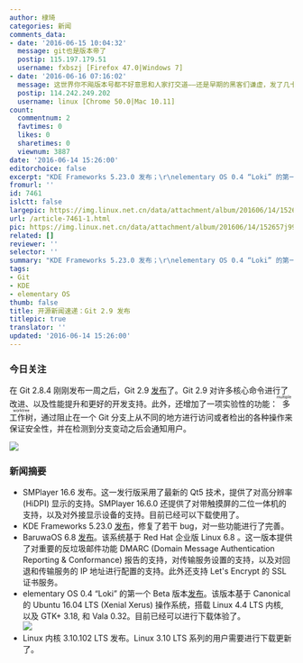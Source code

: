 ```yaml
---
author: 棣琦
categories: 新闻
comments_data:
- date: '2016-06-15 10:04:32'
  message: git也是版本帝了
  postip: 115.197.179.51
  username: fxbszj [Firefox 47.0|Windows 7]
- date: '2016-06-16 07:16:02'
  message: 这世界你不飚版本号都不好意思和人家打交道——还是早期的黑客们谦虚，发了几十个版本都是 0.x。。。
  postip: 114.242.249.202
  username: linux [Chrome 50.0|Mac 10.11]
count:
  commentnum: 2
  favtimes: 0
  likes: 0
  sharetimes: 0
  viewnum: 3887
date: '2016-06-14 15:26:00'
editorchoice: false
excerpt: "KDE Frameworks 5.23.0 发布；\r\nelementary OS 0.4 “Loki” 的第一个 Beta 版本发布。"
fromurl: ''
id: 7461
islctt: false
largepic: https://img.linux.net.cn/data/attachment/album/201606/14/152657j99jx4g898fvz2z9.jpg
url: /article-7461-1.html
pic: https://img.linux.net.cn/data/attachment/album/201606/14/152657j99jx4g898fvz2z9.jpg.thumb.jpg
related: []
reviewer: ''
selector: ''
summary: "KDE Frameworks 5.23.0 发布；\r\nelementary OS 0.4 “Loki” 的第一个 Beta 版本发布。"
tags:
- Git
- KDE
- elementary OS
thumb: false
title: 开源新闻速递：Git 2.9 发布
titlepic: true
translator: ''
updated: '2016-06-14 15:26:00'
---
```


### 今日关注


在 Git 2.8.4 刚刚发布一周之后，Git 2.9 [发布](https://raw.githubusercontent.com/git/git/master/Documentation/RelNotes/2.9.0.txt)了。Git 2.9 对许多核心命令进行了改进、以及性能提升和更好的开发支持。此外，还增加了一项实验性的功能：<ruby> 多工作树 <rp>  （ </rp> <rt>  multiple worktree </rt> <rp>  ） </rp></ruby>，通过阻止在一个 Git 分支上从不同的地方进行访问或者检出的各种操作来保证安全性，并在检测到分支变动之后会通知用户。


![](https://img.linux.net.cn/data/attachment/album/201606/14/152657j99jx4g898fvz2z9.jpg)


### 新闻摘要


* SMPlayer 16.6 发布。这一发行版采用了最新的 Qt5 技术，提供了对高分辨率 (HiDPI) 显示的支持。SMPlayer 16.6.0 还提供了对带触摸屏的二位一体机的支持，以及对外接显示设备的支持。目前已经可以下载使用了。
* KDE Frameworks 5.23.0 [发布](https://www.kde.org/announcements/kde-frameworks-5.23.0.php)，修复了若干 bug，对一些功能进行了完善。
* BaruwaOS 6.8 [发布](https://www.baruwa.org/blog/2016/06/13/baruwaos-6.8-released/)。该系统基于 Red Hat 企业版 Linux 6.8 。这一版本提供了对重要的反垃圾邮件功能 DMARC (Domain Message Authentication Reporting & Conformance) 报告的支持，对传输服务设置的支持，以及对回退和传输服务的 IP 地址进行配置的支持。此外还支持 Let's Encrypt 的 SSL 证书服务。
* elementary OS 0.4 “Loki” 的第一个 Beta 版本[发布](http://blog.elementary.io/post/145881464631/loki-beta)。该版本基于 Canonical 的 Ubuntu 16.04 LTS (Xenial Xerus) 操作系统，搭载 Linux 4.4 LTS 内核, 以及 GTK+ 3.18, 和 Vala 0.32。目前已经可以进行下载体验了。  
![](https://img.linux.net.cn/data/attachment/album/201606/14/152658mzbdqorwqedorud9.jpg)
* Linux 内核 3.10.102 LTS 发布。Linux 3.10 LTS 系列的用户需要进行下载更新了。